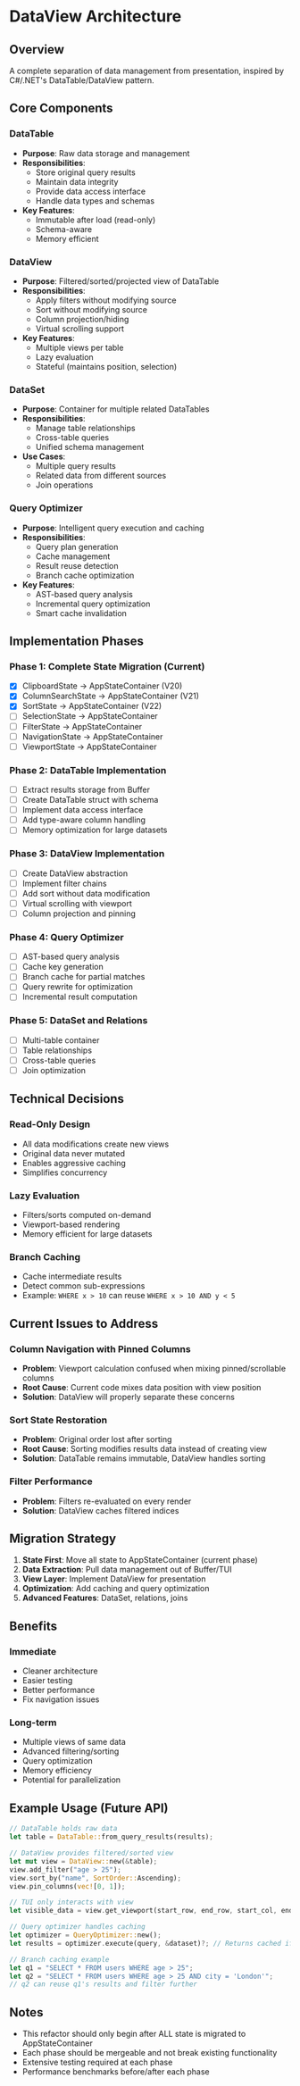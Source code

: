 # DataView Architecture

## Overview
A complete separation of data management from presentation, inspired by C#/.NET's DataTable/DataView pattern.

## Core Components

### DataTable
- **Purpose**: Raw data storage and management
- **Responsibilities**:
  - Store original query results
  - Maintain data integrity
  - Provide data access interface
  - Handle data types and schemas
- **Key Features**:
  - Immutable after load (read-only)
  - Schema-aware
  - Memory efficient

### DataView
- **Purpose**: Filtered/sorted/projected view of DataTable
- **Responsibilities**:
  - Apply filters without modifying source
  - Sort without modifying source
  - Column projection/hiding
  - Virtual scrolling support
- **Key Features**:
  - Multiple views per table
  - Lazy evaluation
  - Stateful (maintains position, selection)

### DataSet
- **Purpose**: Container for multiple related DataTables
- **Responsibilities**:
  - Manage table relationships
  - Cross-table queries
  - Unified schema management
- **Use Cases**:
  - Multiple query results
  - Related data from different sources
  - Join operations

### Query Optimizer
- **Purpose**: Intelligent query execution and caching
- **Responsibilities**:
  - Query plan generation
  - Cache management
  - Result reuse detection
  - Branch cache optimization
- **Key Features**:
  - AST-based query analysis
  - Incremental query optimization
  - Smart cache invalidation

## Implementation Phases

### Phase 1: Complete State Migration (Current)
- [x] ClipboardState → AppStateContainer (V20)
- [x] ColumnSearchState → AppStateContainer (V21)
- [x] SortState → AppStateContainer (V22)
- [ ] SelectionState → AppStateContainer
- [ ] FilterState → AppStateContainer  
- [ ] NavigationState → AppStateContainer
- [ ] ViewportState → AppStateContainer

### Phase 2: DataTable Implementation
- [ ] Extract results storage from Buffer
- [ ] Create DataTable struct with schema
- [ ] Implement data access interface
- [ ] Add type-aware column handling
- [ ] Memory optimization for large datasets

### Phase 3: DataView Implementation
- [ ] Create DataView abstraction
- [ ] Implement filter chains
- [ ] Add sort without data modification
- [ ] Virtual scrolling with viewport
- [ ] Column projection and pinning

### Phase 4: Query Optimizer
- [ ] AST-based query analysis
- [ ] Cache key generation
- [ ] Branch cache for partial matches
- [ ] Query rewrite for optimization
- [ ] Incremental result computation

### Phase 5: DataSet and Relations
- [ ] Multi-table container
- [ ] Table relationships
- [ ] Cross-table queries
- [ ] Join optimization

## Technical Decisions

### Read-Only Design
- All data modifications create new views
- Original data never mutated
- Enables aggressive caching
- Simplifies concurrency

### Lazy Evaluation
- Filters/sorts computed on-demand
- Viewport-based rendering
- Memory efficient for large datasets

### Branch Caching
- Cache intermediate results
- Detect common sub-expressions
- Example: `WHERE x > 10` can reuse `WHERE x > 10 AND y < 5`

## Current Issues to Address

### Column Navigation with Pinned Columns
- **Problem**: Viewport calculation confused when mixing pinned/scrollable columns
- **Root Cause**: Current code mixes data position with view position
- **Solution**: DataView will properly separate these concerns

### Sort State Restoration
- **Problem**: Original order lost after sorting
- **Root Cause**: Sorting modifies results data instead of creating view
- **Solution**: DataTable remains immutable, DataView handles sorting

### Filter Performance
- **Problem**: Filters re-evaluated on every render
- **Solution**: DataView caches filtered indices

## Migration Strategy

1. **State First**: Move all state to AppStateContainer (current phase)
2. **Data Extraction**: Pull data management out of Buffer/TUI
3. **View Layer**: Implement DataView for presentation
4. **Optimization**: Add caching and query optimization
5. **Advanced Features**: DataSet, relations, joins

## Benefits

### Immediate
- Cleaner architecture
- Easier testing
- Better performance
- Fix navigation issues

### Long-term
- Multiple views of same data
- Advanced filtering/sorting
- Query optimization
- Memory efficiency
- Potential for parallelization

## Example Usage (Future API)

```rust
// DataTable holds raw data
let table = DataTable::from_query_results(results);

// DataView provides filtered/sorted view
let mut view = DataView::new(&table);
view.add_filter("age > 25");
view.sort_by("name", SortOrder::Ascending);
view.pin_columns(vec![0, 1]);

// TUI only interacts with view
let visible_data = view.get_viewport(start_row, end_row, start_col, end_col);

// Query optimizer handles caching
let optimizer = QueryOptimizer::new();
let results = optimizer.execute(query, &dataset)?; // Returns cached if available

// Branch caching example
let q1 = "SELECT * FROM users WHERE age > 25";
let q2 = "SELECT * FROM users WHERE age > 25 AND city = 'London'";
// q2 can reuse q1's results and filter further
```

## Notes

- This refactor should only begin after ALL state is migrated to AppStateContainer
- Each phase should be mergeable and not break existing functionality
- Extensive testing required at each phase
- Performance benchmarks before/after each phase